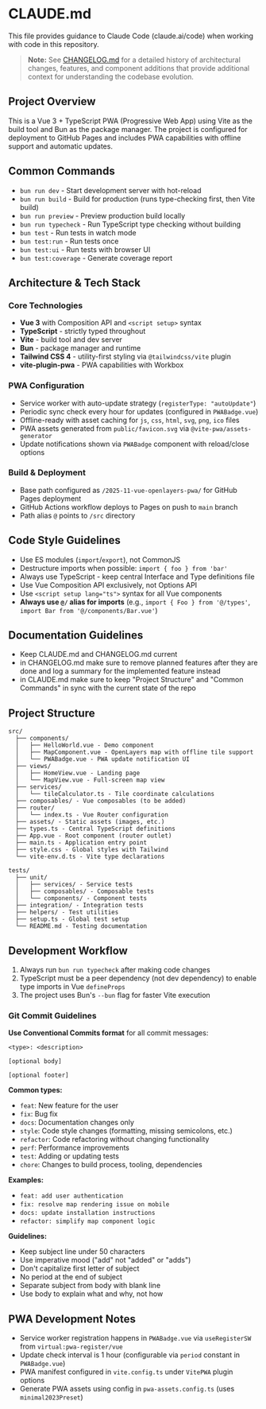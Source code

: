 # CLAUDE.md

This file provides guidance to Claude Code (claude.ai/code) when working with code in this repository.

> **Note:** See [CHANGELOG.md](CHANGELOG.md) for a detailed history of architectural changes, features, and component additions that provide additional context for understanding the codebase evolution.

## Project Overview

This is a Vue 3 + TypeScript PWA (Progressive Web App) using Vite as the build tool and Bun as the package manager. The project is configured for deployment to GitHub Pages and includes PWA capabilities with offline support and automatic updates.

## Common Commands

- `bun run dev` - Start development server with hot-reload
- `bun run build` - Build for production (runs type-checking first, then Vite build)
- `bun run preview` - Preview production build locally
- `bun run typecheck` - Run TypeScript type checking without building
- `bun test` - Run tests in watch mode
- `bun test:run` - Run tests once
- `bun test:ui` - Run tests with browser UI
- `bun test:coverage` - Generate coverage report

## Architecture & Tech Stack

### Core Technologies
- **Vue 3** with Composition API and `<script setup>` syntax
- **TypeScript** - strictly typed throughout
- **Vite** - build tool and dev server
- **Bun** - package manager and runtime
- **Tailwind CSS 4** - utility-first styling via `@tailwindcss/vite` plugin
- **vite-plugin-pwa** - PWA capabilities with Workbox

### PWA Configuration
- Service worker with auto-update strategy (`registerType: "autoUpdate"`)
- Periodic sync check every hour for updates (configured in `PWABadge.vue`)
- Offline-ready with asset caching for `js`, `css`, `html`, `svg`, `png`, `ico` files
- PWA assets generated from `public/favicon.svg` via `@vite-pwa/assets-generator`
- Update notifications shown via `PWABadge` component with reload/close options

### Build & Deployment
- Base path configured as `/2025-11-vue-openlayers-pwa/` for GitHub Pages deployment
- GitHub Actions workflow deploys to Pages on push to `main` branch
- Path alias `@` points to `/src` directory

## Code Style Guidelines

- Use ES modules (`import`/`export`), not CommonJS
- Destructure imports when possible: `import { foo } from 'bar'`
- Always use TypeScript - keep central Interface and Type definitions file
- Use Vue Composition API exclusively, not Options API
- Use `<script setup lang="ts">` syntax for all Vue components
- **Always use `@/` alias for imports** (e.g., `import { Foo } from '@/types'`, `import Bar from '@/components/Bar.vue'`)

## Documentation Guidelines

- Keep CLAUDE.md and CHANGELOG.md current
- in CHANGELOG.md make sure to remove planned features after they are done and log a summary for the implemented feature instead
- in CLAUDE.md make sure to keep "Project Structure" and "Common Commands" in sync with the current state of the repo

## Project Structure

```
src/
  ├── components/
  │   ├── HelloWorld.vue - Demo component
  │   ├── MapComponent.vue - OpenLayers map with offline tile support
  │   └── PWABadge.vue - PWA update notification UI
  ├── views/
  │   ├── HomeView.vue - Landing page
  │   └── MapView.vue - Full-screen map view
  ├── services/
  │   └── tileCalculator.ts - Tile coordinate calculations
  ├── composables/ - Vue composables (to be added)
  ├── router/
  │   └── index.ts - Vue Router configuration
  ├── assets/ - Static assets (images, etc.)
  ├── types.ts - Central TypeScript definitions
  ├── App.vue - Root component (router outlet)
  ├── main.ts - Application entry point
  ├── style.css - Global styles with Tailwind
  └── vite-env.d.ts - Vite type declarations

tests/
  ├── unit/
  │   ├── services/ - Service tests
  │   ├── composables/ - Composable tests
  │   └── components/ - Component tests
  ├── integration/ - Integration tests
  ├── helpers/ - Test utilities
  ├── setup.ts - Global test setup
  └── README.md - Testing documentation
```

## Development Workflow

1. Always run `bun run typecheck` after making code changes
2. TypeScript must be a peer dependency (not dev dependency) to enable type imports in Vue `defineProps`
3. The project uses Bun's `--bun` flag for faster Vite execution

### Git Commit Guidelines

**Use Conventional Commits format** for all commit messages:

```
<type>: <description>

[optional body]

[optional footer]
```

**Common types:**
- `feat`: New feature for the user
- `fix`: Bug fix
- `docs`: Documentation changes only
- `style`: Code style changes (formatting, missing semicolons, etc.)
- `refactor`: Code refactoring without changing functionality
- `perf`: Performance improvements
- `test`: Adding or updating tests
- `chore`: Changes to build process, tooling, dependencies

**Examples:**
- `feat: add user authentication`
- `fix: resolve map rendering issue on mobile`
- `docs: update installation instructions`
- `refactor: simplify map component logic`

**Guidelines:**
- Keep subject line under 50 characters
- Use imperative mood ("add" not "added" or "adds")
- Don't capitalize first letter of subject
- No period at the end of subject
- Separate subject from body with blank line
- Use body to explain what and why, not how

## PWA Development Notes

- Service worker registration happens in `PWABadge.vue` via `useRegisterSW` from `virtual:pwa-register/vue`
- Update check interval is 1 hour (configurable via `period` constant in `PWABadge.vue`)
- PWA manifest configured in `vite.config.ts` under `VitePWA` plugin options
- Generate PWA assets using config in `pwa-assets.config.ts` (uses `minimal2023Preset`)